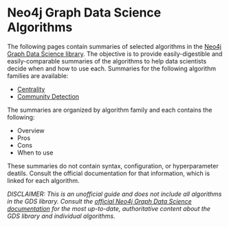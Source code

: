 # Neo4j Graph Data Science Algorithms 

The following pages contain summaries of selected algorithms in the [Neo4j Graph Data Science library](https://neo4j.com/docs/graph-data-science/current/). The objective is to provide easily-digestible and easily-comparable summaries of the algorithms to help data scientists decide when and how to use each. Summaries for the following algorithm families are available:
* [Centrality](https://github.com/danb-neo4j/gds-guide/blob/main/algorithms/gds_centrality.md)
* [Community Detection](https://github.com/danb-neo4j/gds-guide/blob/main/algorithms/gds_community.md)


The summaries are organized by algorithm family and each contains the following:
* Overview
* Pros
* Cons
* When to use

These summaries do not contain syntax, configuration, or hyperparameter deatils. Consult the official documentation for that information, which is linked for each algorithm.


*DISCLAIMER: This is an unofficial guide and does not include all algorithms in the GDS library. Consult the [official Neo4j Graph Data Science documentation](https://neo4j.com/docs/graph-data-science/current/) for the most up-to-date, authoritative content about the GDS library and individual algorithms.*
